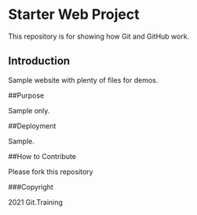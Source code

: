 # Starter Web Project

This repository is for showing how Git and GitHub work.

## Introduction

Sample website with plenty of files for demos.

##Purpose

Sample only.

##Deployment

Sample.

##How to Contribute

Please fork this repository 

###Copyright

2021 Git.Training